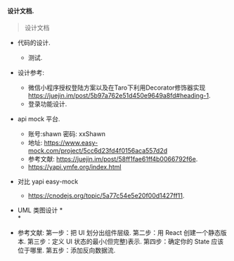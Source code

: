 ####  设计文档.

> 设计文档

* 代码的设计.
    *  测试.

* 设计参考:
    * 微信小程序授权登陆方案以及在Taro下利用Decorator修饰器实现 https://juejin.im/post/5b97a762e51d450e9649a8fd#heading-1. 
    * 登录功能设计.

* api mock 平台.
    * 账号:shawn  密码: xxShawn
    * 地址: https://www.easy-mock.com/project/5cc6d23fd4f0156aca557d2d
    * 参考文献: https://juejin.im/post/58ff1fae61ff4b0066792f6e.
    * https://yapi.ymfe.org/index.html

* 对比 yapi easy-mock
    * https://cnodejs.org/topic/5a77c54e5e20f00d1427ff11.

* UML 类图设计
    *  
    * 
    
* 参考文献:
    第一步：把 UI 划分出组件层级.
    第二步：用 React 创建一个静态版本.
    第三步：定义 UI 状态的最小(但完整)表示.
    第四步：确定你的 State 应该位于哪里.
    第五步：添加反向数据流.